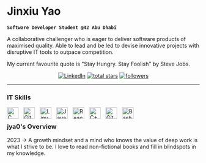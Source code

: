 # Jinxiu Yao

**`Software Developer Student @42 Abu Dhabi`**

A collaborative challenger who is eager to deliver software products of maximised quality. Able to lead and be led to devise innovative projects with disruptive IT tools to outpace competition.

My current favourite quote is "Stay Hungry. Stay Foolish" by Steve Jobs.

<!-- Social badges section -->
<!-- Badges with custom icons - https://github.com/DenverCoder1/custom-icon-badges -->
<!-- View counter - https://github.com/DenverCoder1/Simple-View-Counter -->
<p align="center">
	<a href="https://www.linkedin.com/in/jinxiuyao/"><img alt="LinkedIn" title="My LinkedIn Page" src="https://img.shields.io/badge/LinkedIn-0077B5?style=for-the-badge&logo=linkedin&logoColor=white"/></a>
  <a href="https://github.com/jya0?tab=repositories&sort=stargazers">
    <img alt="total stars" title="Total stars on GitHub" src="https://custom-icon-badges.demolab.com/github/stars/jya0?color=55960c&style=for-the-badge&labelColor=488207&logo=star"/></a>
  <a href="https://github.com/jya0?tab=followers">
    <img alt="followers" title="Follow me on Github" src="https://custom-icon-badges.demolab.com/github/followers/jya0?color=236ad3&labelColor=1155ba&style=for-the-badge&logo=person-add&label=Follow&logoColor=white"/></a>
</p>

---

### IT Skills
<img align="left" alt="C" width="30px" style="padding-right:10px;" src="https://cdn.jsdelivr.net/gh/devicons/devicon/icons/c/c-line.svg" />
<img align="left" alt="Git" width="30px" style="padding-right:10px;" src="https://cdn.jsdelivr.net/gh/devicons/devicon/icons/git/git-original.svg" />
<img align="left" alt="Linux" width="30px" style="padding-right:10px;" src="https://cdn.jsdelivr.net/gh/devicons/devicon/icons/linux/linux-original.svg" />
<img align="left" alt="JavaScript" width="30px" style="padding-right:10px;" src="https://cdn.jsdelivr.net/gh/devicons/devicon/icons/javascript/javascript-plain.svg" />
<img align="left" alt="React" width="30px" style="padding-right:10px;" src="https://cdn.jsdelivr.net/gh/devicons/devicon/icons/react/react-original.svg" />
<img align="left" alt="C++" width="30px" style="padding-right:10px;" src="https://cdn.jsdelivr.net/gh/devicons/devicon/icons/cplusplus/cplusplus-line.svg" />
<img align="left" alt="GitHub" width="30px" style="padding-right:10px;" src="https://cdn.jsdelivr.net/gh/devicons/devicon/icons/github/github-original.svg" />
<img align="left" alt="Bash" width="30px" style="padding-right:10px;" src="https://cdn.jsdelivr.net/gh/devicons/devicon/icons/bash/bash-original.svg" />
<br />

<!---
#

###	Stats
![jya0's GitHub stats](https://github-readme-stats.vercel.app/api?username=jya0&show_icons=true&theme=gotham)

#
-->

[//]: <details>
	<summary><h3>jya0's Overview</h3></summary>
		2023 ->
		A growth mindset and a mind who knows the value of deep work is what I strive to be.
		I love to read non-fictional books and fill in blindspots in my knowledge.
